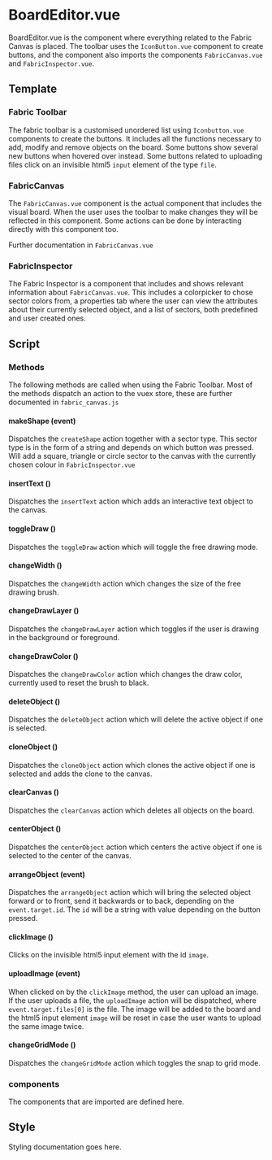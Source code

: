 # BoardEditor.vue

BoardEditor.vue is the component where everything related to the Fabric Canvas is placed. The toolbar uses the
`IconButton.vue` component to create buttons, and the component also imports the components `FabricCanvas.vue` and
`FabricInspector.vue`. 

## Template

### Fabric Toolbar

The fabric toolbar is a customised unordered list using `Iconbutton.vue` components to create the buttons. It
includes all the functions necessary to add, modify and remove objects on the board. Some buttons show several new
buttons when hovered over instead. Some buttons related to uploading files click on an invisible html5 `input` element
of the type `file`.

### FabricCanvas

The `FabricCanvas.vue` component is the actual component that includes the visual board. When the user uses the toolbar
to make changes they will be reflected in this component. Some actions can be done by interacting directly with this
component too.

Further documentation in `FabricCanvas.vue`

### FabricInspector

The Fabric Inspector is a component that includes and shows relevant information about `FabricCanvas.vue`. This
includes a colorpicker to chose sector colors from, a properties tab where the user can view the attributes about
their currently selected object, and a list of sectors, both predefined and user created ones.

## Script

### Methods

The following methods are called when using the Fabric Toolbar. Most of the methods dispatch an action to the vuex
store, these are further documented in `fabric_canvas.js`

#### makeShape (event)

Dispatches the `createShape` action together with a sector type. This sector type is in the form of a string and depends
on which button was pressed. Will add a square, triangle or circle sector to the canvas with the currently chosen
colour in `FabricInspector.vue`

#### insertText ()

Dispatches the `insertText` action which adds an interactive text object to the canvas.

#### toggleDraw ()

Dispatches the `toggleDraw` action which will toggle the free drawing mode.

#### changeWidth ()

Dispatches the `changeWidth` action which changes the size of the free drawing brush.

#### changeDrawLayer ()

Dispatches the `changeDrawLayer` action which toggles if the user is drawing in the background or foreground.

#### changeDrawColor ()

Dispatches the `changeDrawColor` action which changes the draw color, currently used to reset the brush to black.

#### deleteObject ()

Dispatches the `deleteObject` action which will delete the active object if one is selected.

#### cloneObject ()

Dispatches the `cloneObject` action which clones the active object if one is selected and adds the clone to the canvas.

#### clearCanvas ()

Dispatches the `clearCanvas` action which deletes all objects on the board.

#### centerObject ()

Dispatches the `centerObject` action which centers the active object if one is selected to the center of the canvas.

#### arrangeObject (event)

Dispatches the `arrangeObject` action which will bring the selected object forward or to front, send it backwards or
to back, depending on the `event.target.id`. The `id` will be a string with value depending on the button pressed.

#### clickImage ()

Clicks on the invisible html5 input element with the id `image`.

#### uploadImage (event)

When clicked on by the `clickImage` method, the user can upload an image. If the user uploads a file, the
`uploadImage` action will be dispatched, where `event.target.files[0]` is the file. The image will be added to the
board and the html5 input element `image` will be reset in case the user wants to upload the same image twice.

#### changeGridMode ()

Dispatches the `changeGridMode` action which toggles the snap to grid mode.

### components

The components that are imported are defined here.

## Style

Styling documentation goes here.
